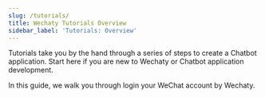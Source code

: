 ```yaml
---
slug: /tutorials/
title: Wechaty Tutorials Overview
sidebar_label: 'Tutorials: Overview'
---
```


<!-- tutorial/Codelab - Converts a reader from curious investigator to active user. -->

Tutorials take you by the hand through a series of steps to create a Chatbot application. Start here if you are new to Wechaty or Chatbot application development.

In this guide, we walk you through login your WeChat account by Wechaty.
